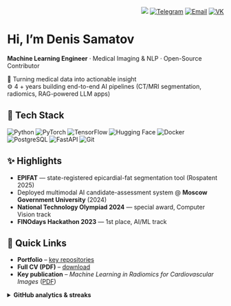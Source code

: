 <p align="right">
  <img src="https://komarev.com/ghpvc/?username=denis-samatov&label=Visitors&color=0e75b6&style=flat-square"/>
  <a href="https://t.me/SamatovDS"><img src="https://img.shields.io/badge/Telegram-2CA5E0?style=flat-square&logo=telegram&logoColor=white" alt="Telegram"></a>
  <a href="mailto:denissamatov470@gmail.com"><img src="https://img.shields.io/badge/Email-D14836?style=flat-square&logo=gmail&logoColor=white" alt="Email"></a>
  <a href="https://vk.com/s270374"><img src="https://img.shields.io/badge/VK-4C75A3?style=flat-square&logo=vk&logoColor=white" alt="VK"></a>
</p>

# Hi, I’m Denis Samatov

**Machine Learning Engineer** · Medical Imaging & NLP · Open-Source Contributor  

🎯 Turning medical data into actionable insight  
⚙️ 4 + years building end-to-end AI pipelines (CT/MRI segmentation, radiomics, RAG-powered LLM apps)

## 🧰 Tech Stack
![Python](https://cdn.jsdelivr.net/gh/devicons/devicon/icons/python/python-original.svg "Python")
![PyTorch](https://cdn.jsdelivr.net/gh/devicons/devicon/icons/pytorch/pytorch-original.svg "PyTorch")
![TensorFlow](https://cdn.jsdelivr.net/gh/devicons/devicon/icons/tensorflow/tensorflow-original.svg "TensorFlow")
![Hugging Face](https://raw.githubusercontent.com/huggingface/brand/main/static/hf-logo-with-title.svg "Hugging Face")
![Docker](https://cdn.jsdelivr.net/gh/devicons/devicon/icons/docker/docker-original.svg "Docker")
![PostgreSQL](https://cdn.jsdelivr.net/gh/devicons/devicon/icons/postgresql/postgresql-original.svg "PostgreSQL")
![FastAPI](https://cdn.jsdelivr.net/gh/devicons/devicon/icons/fastapi/fastapi-original.svg "FastAPI")
![Git](https://cdn.jsdelivr.net/gh/devicons/devicon/icons/git/git-original.svg "Git")

## ✨ Highlights
- **EPIFAT** — state-registered epicardial-fat segmentation tool (Rospatent 2025)  
- Deployed multimodal AI candidate-assessment system @ **Moscow Government University** (2024)  
- **National Technology Olympiad 2024** — special award, Computer Vision track  
- **FINOdays Hackathon 2023** — 1st place, AI/ML track  

## 🔗 Quick Links
- **Portfolio** – [key repositories](https://github.com/SamatovDS?tab=repositories)  
- **Full CV (PDF)** – [download](https://github.com/denis-samatov/denis-samatov/blob/main/CV_Pole.pdf)  
- **Key publication** – *Machine Learning in Radiomics for Cardiovascular Images* ([PDF](http://sopromat.imm.uran.ru/kungurka/Proceedings-2023.pdf))  

<details>
  <summary><b>GitHub analytics & streaks</b></summary>

  <p align="center">
    <img src="https://github-readme-stats-git-masterrstaa-rickstaa.vercel.app/api?username=denis-samatov&show_icons=true&hide_title=true&theme=default&border_radius=8&hide_rank=true" height="170"/>
    <img src="https://streak-stats.demolab.com?user=denis-samatov&hide_border=true&mode=weekly" height="170"/>
  </p>
</details>
